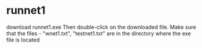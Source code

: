 # runnet1
download runnet1.exe 
Then double-click on the downloaded file.
Make sure that the files - "wnet1.txt", "testnet1.txt" are in the directory where the exe file is located
